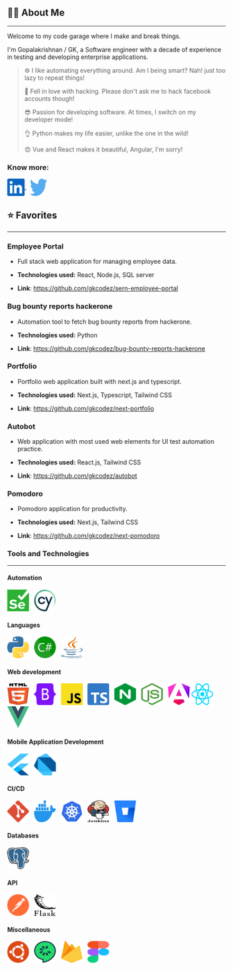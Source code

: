 ## 👨‍💻 About Me

---

Welcome to my code garage where I make and break things.

I'm Gopalakrishnan / GK, a Software engineer with a decade of experience in testing and developing enterprise
applications.

> ⚙️ I like automating everything around. Am I being smart? Nah! just too lazy to repeat things!
>
> 🥰 Fell in love with hacking. Please don't ask me to hack facebook accounts though!
>
> 😎 Passion for developing software. At times, I switch on my developer mode!
>
> 👌 Python makes my life easier, unlike the one in the wild!
>
> 😍 Vue and React makes it beautiful, Angular, I'm sorry!

### Know more:
<p align="left">
<a href="https://linkedin.com/in/gkcodez" target="blank">
<img align="center" src="icons/linkedin-icon.svg" alt="gkcodez" height="40" width="40" />
</a>
&nbsp;
<a href="https://x.com/gkcodez" target="blank">
<img align="center" src="icons/twitter.svg" 
alt="gkcodez" height="40" width="40" />
</a>
</p>


## ⭐ Favorites

---

### Employee Portal

- Full stack web application for managing employee data.

- **Technologies used:** React, Node.js, SQL server

- **Link**: https://github.com/gkcodez/sern-employee-portal

### Bug bounty reports hackerone

- Automation tool to fetch bug bounty reports from hackerone.

- **Technologies used:** Python

- **Link**: https://github.com/gkcodez/bug-bounty-reports-hackerone

### Portfolio

- Portfolio web application built with next.js and typescript.

- **Technologies used:** Next.js, Typescript, Tailwind CSS

- **Link**: https://github.com/gkcodez/next-portfolio

### Autobot

- Web application with most used web elements for UI test automation practice.

- **Technologies used:** React.js, Tailwind CSS

- **Link**: https://github.com/gkcodez/autobot

### Pomodoro

- Pomodoro application for productivity.

- **Technologies used:** Next.js, Tailwind CSS

- **Link**: https://github.com/gkcodez/next-pomodoro

### Tools and Technologies

---

#### Automation

<p align="left">
    <img src="icons/selenium.svg" width="50" 
height="50"/> &nbsp;
    <img src="icons/cypress-icon.svg" width="50" 
height="50"/> &nbsp;
</p>

#### Languages

<p align="left">
    <img src="icons/python.svg" width="50" 
height="50"/> &nbsp;
    <img src="icons/c-sharp.svg" width="50" 
height="50"/> &nbsp;
    <img src="icons/java.svg" width="50" 
height="50"/> &nbsp;
</p>

#### Web development

<p align="left">
    <img src="icons/html-5.svg" width="50" 
height="50"/> &nbsp;
    <img src="icons/bootstrap.svg" width="50" 
height="50"/> &nbsp; 
    <img src="icons/javascript.svg" width="50" 
height="50"/> &nbsp; 
    <img src="icons/typescript-icon.svg" 
width="50" height="50"/> &nbsp;
    <img src="icons/nginx.svg" width="50" 
height="50"/> &nbsp; 
    <img src="icons/nodejs-icon.svg" width="50" 
height="50"/> &nbsp; 
   <img src="icons/angular-icon.svg" width="50" 
height="50" style="margin-left='50pt'"/> 
    <img src="icons/react.svg" width="50" 
height="50"/> &nbsp; 
    <img src="icons/vue.svg" width="50" 
height="50"/> &nbsp; 
</p>

#### Mobile Application Development

<p align="left">
    <img src="icons/flutter.svg" width="50" 
height="50"/> &nbsp; 
    <img src="icons/dart.svg" width="50" 
height="50"/> &nbsp; 
</p>

#### CI/CD

<p align="left">
  <img src="icons/git-icon.svg" width="50" 
height="50"/> &nbsp;
<img src="icons/docker-icon.svg" width="50" 
height="50"/> &nbsp;
    <img src="icons/kubernetes.svg" width="50" 
height="50"/> &nbsp; 
    <img src="icons/jenkins.svg" width="50" 
height="50"/> &nbsp; 
    <img src="icons/bitbucket.svg" width="50" 
height="50"/> &nbsp;
</p>

#### Databases

<p align="left">
    <img src="icons/postgresql.svg" width="50" 
height="50"/> &nbsp; 
</p>

#### API

<p align="left">
    <img src="icons/postman-icon.svg" width="50" 
height="50"/> &nbsp; 
    <img src="icons/flask.svg" width="50" 
height="50"/> &nbsp;
</p>

#### Miscellaneous

<p align="left">
    <img src="icons/ubuntu.svg" width="50" 
height="50"/> &nbsp;
    <img src="icons/cucumber.svg" width="50" 
height="50"/> &nbsp; 
    <img src="icons/firebase.svg" width="50" 
height="50"/> &nbsp; 
    <img src="icons/figma.svg" width="50" 
height="50"/> &nbsp; 
</p>
